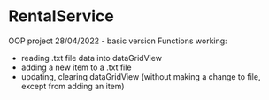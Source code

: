 # RentalService
OOP project
28/04/2022 - basic version
Functions working:
- reading .txt file data into dataGridView
- adding a new item to a .txt file
- updating, clearing dataGridView (without making a change to file, except from adding an item)
